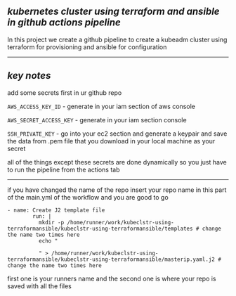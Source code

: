 
## ***kubernetes cluster using terraform and ansible in github actions pipeline*** ##

In this project we create a github pipeline to create a kubeadm cluster using terraform for provisioning and ansible for configuration

---
## ***key notes*** ##

add some secrets first in ur github repo 

`AWS_ACCESS_KEY_ID` - generate in your iam section of aws console

`AWS_SECRET_ACCESS_KEY` - generate in your iam section console

`SSH_PRIVATE_KEY` - go into your ec2 section and generate a keypair and save the data from .pem file that you download in your local machine as your secret

all of the things except these secrets are done dynamically so you just have to run the pipeline from the actions tab

---
if you have changed the name of the repo insert your repo name in this part of the main.yml of the workflow and you are good to go
```
- name: Create J2 template file
        run: |
          mkdir -p /home/runner/work/kubeclstr-using-terraformansible/kubeclstr-using-terraformansible/templates # change the name two times here 
          echo "
          
          " > /home/runner/work/kubeclstr-using-terraformansible/kubeclstr-using-terraformansible/masterip.yaml.j2 # change the name two times here 
```
first one is your runners name  and the second one is where your repo is saved with all the files 



